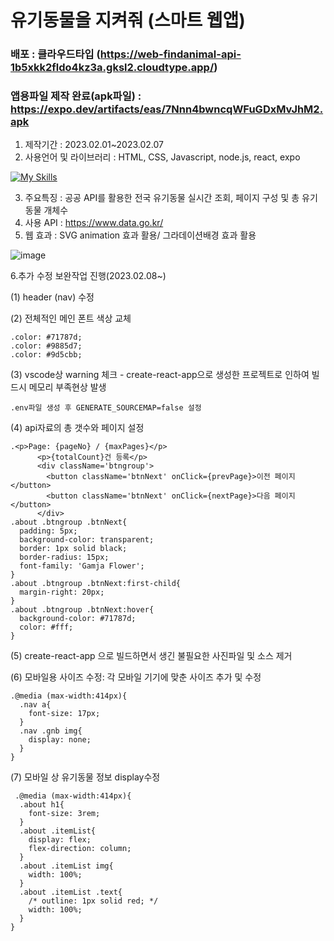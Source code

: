 # 유기동물을 지켜줘 (스마트 웹앱)
### 배포 : 클라우드타입 (https://web-findanimal-api-1b5xkk2fldo4kz3a.gksl2.cloudtype.app/)
### 앱용파일 제작 완료(apk파일) : https://expo.dev/artifacts/eas/7Nnn4bwncqWFuGDxMvJhM2.apk

1. 제작기간 : 2023.02.01~2023.02.07
2. 사용언어 및 라이브러리 :  HTML, CSS, Javascript, node.js, react, expo

[![My Skills](https://skillicons.dev/icons?i=html,css,js,nodejs,react,figma&theme=light)](https://skillicons.dev)

3. 주요특징 : 공공 API를 활용한 전국 유기동물 실시간 조회, 페이지 구성 및 총 유기동물 개체수 
4. 사용 API : https://www.data.go.kr/
5. 웹 효과 : SVG animation 효과 활용/ 그라데이션배경 효과 활용

![image](https://user-images.githubusercontent.com/113665619/217969065-c225c47e-9fe6-469b-a88d-3326fa4192af.png)

6.추가 수정 보완작업 진행(2023.02.08~)

(1) header (nav) 수정

(2) 전체적인 메인 폰트 색상 교체

    .color: #71787d;
    .color: #9885d7;
    .color: #9d5cbb;

(3) vscode상 warning 체크 - create-react-app으로 생성한 프로젝트로 인하여 빌드시 메모리 부족현상 발생

    .env파일 생성 후 GENERATE_SOURCEMAP=false 설정
    
(4) api자료의 총 갯수와 페이지 설정

    .<p>Page: {pageNo} / {maxPages}</p>
          <p>{totalCount}건 등록</p>
          <div className='btngroup'>
            <button className='btnNext' onClick={prevPage}>이전 페이지</button>
            <button className='btnNext' onClick={nextPage}>다음 페이지</button>
          </div>
    .about .btngroup .btnNext{
      padding: 5px;
      background-color: transparent;
      border: 1px solid black;
      border-radius: 15px;
      font-family: 'Gamja Flower';
    }
    .about .btngroup .btnNext:first-child{
      margin-right: 20px;
    }
    .about .btngroup .btnNext:hover{
      background-color: #71787d;
      color: #fff;
    }

(5) create-react-app 으로 빌드하면서 생긴 불필요한 사진파일 및 소스 제거

(6) 모바일용 사이즈 수정: 각 모바일 기기에 맞춘 사이즈 추가 및 수정

    .@media (max-width:414px){
      .nav a{
        font-size: 17px;
      } 
      .nav .gnb img{
        display: none;
      }
    }
   

(7) 모바일 상 유기동물 정보 display수정

     .@media (max-width:414px){
      .about h1{
        font-size: 3rem;
      } 
      .about .itemList{
        display: flex;
        flex-direction: column;
      }
      .about .itemList img{
        width: 100%;
      }
      .about .itemList .text{
        /* outline: 1px solid red; */
        width: 100%;
      }
    }
